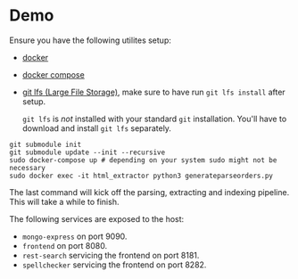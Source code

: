 # Demo

Ensure you have the following utilites setup:
- [docker](https://www.docker.com/products/docker-desktop)
- [docker compose](https://docs.docker.com/compose/install/)
- [git lfs (Large File Storage)](https://git-lfs.github.com/), make sure to have run `git lfs install` after setup.

  `git lfs` is _not_ installed with your standard `git` installation. You'll have to download and install `git lfs`
  separately.

```
git submodule init
git submodule update --init --recursive
sudo docker-compose up # depending on your system sudo might not be necessary
sudo docker exec -it html_extractor python3 generateparseorders.py
```
The last command will kick off the parsing, extracting and indexing pipeline.
This will take a while to finish.

The following services are exposed to the host:
- `mongo-express` on port 9090.
- `frontend` on port 8080.
- `rest-search` servicing the frontend on port 8181.
- `spellchecker` servicing the frontend on port 8282.
